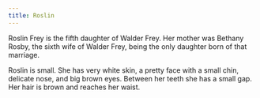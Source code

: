 ```yaml
---
title: Roslin
---
```


Roslin Frey is the fifth daughter of Walder Frey. Her mother was Bethany Rosby, the sixth wife of Walder Frey, being the only daughter born of that marriage.

Roslin is small. She has very white skin, a pretty face with a small chin, delicate nose, and big brown eyes. Between her teeth she has a small gap. Her hair is brown and reaches her waist. 


